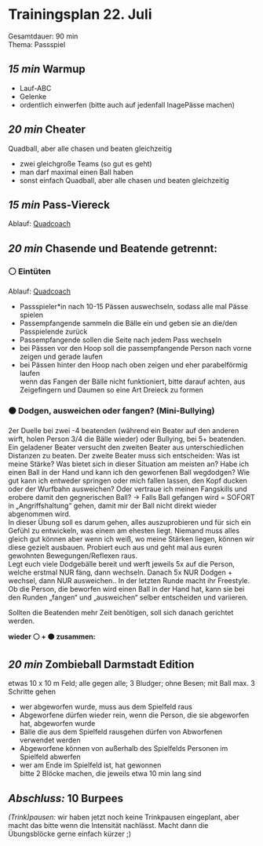 # Trainingsplan 22. Juli  
Gesamtdauer: 90 min  
Thema: Passspiel  

## _15 min_ Warmup
- Lauf-ABC  
- Gelenke  
- ordentlich einwerfen (bitte auch auf jedenfall lnagePässe machen)  

## _20 min_ Cheater  
Quadball, aber alle chasen und beaten gleichzeitig  
- zwei gleichgroße Teams (so gut es geht)  
- man darf maximal einen Ball haben  
- sonst einfach Quadball, aber alle chasen und beaten gleichzeitig  

## _15 min_ Pass-Viereck  
Ablauf: [Quadcoach](https://quadcoach.app/tacticboards/687eb7f1db46a9caa9ba97bc)  

## _20 min_ Chasende und Beatende getrennt:  
### :white_circle: Eintüten  
Ablauf: [Quadcoach](https://quadcoach.app/tacticboards/687eb495db46a9caa9ba89b2)  
- Passspieler*in nach 10-15 Pässen auswechseln, sodass alle mal Pässe spielen  
- Passempfangende sammeln die Bälle ein und geben sie an die/den Passpielende zurück  
- Passempfangende sollen die Seite nach jedem Pass wechseln  
- bei Pässen vor den Hoop soll die passempfangende Person nach vorne zeigen und gerade laufen  
- bei Pässen hinter den Hoop nach oben zeigen und eher parabelförmig laufen  
wenn das Fangen der Bälle nicht funktioniert, bitte darauf achten, aus Zeigefingern und Daumen so eine Art Dreieck zu formen  

### :black_circle: Dodgen, ausweichen oder fangen? (Mini-Bullying)  
2er Duelle bei zwei -4 beatenden (während ein Beater auf den anderen wirft, holen Person 3/4 die Bälle wieder) oder Bullying, bei 5+ beatenden.  
Ein geladener Beater versucht den zweiten Beater aus unterschiedlichen Distanzen zu beaten. Der zweite Beater muss sich entscheiden: Was ist meine Stärke? Was bietet sich in dieser Situation am meisten an? Habe ich einen Ball in der Hand und kann ich den geworfenen Ball wegdodgen? Wie gut kann ich entweder springen oder mich fallen lassen, den Kopf ducken oder der Wurfbahn ausweichen? Oder vertraue ich meinen Fangskills und erobere damit den gegnerischen Ball? -> Falls Ball gefangen wird = SOFORT in „Angriffshaltung“ gehen, damit mir der Ball nicht direkt wieder abgenommen wird.  
In dieser Übung soll es darum gehen, alles auszuprobieren und für sich ein Gefühl zu entwickeln, was einem am ehesten liegt. Niemand muss alles gleich gut können aber wenn ich weiß, wo meine Stärken liegen, können wir diese gezielt ausbauen. Probiert euch aus und geht mal aus euren gewohnten Bewegungen/Reflexen raus.  
Legt euch viele Dodgebälle bereit und werft jeweils 5x auf die Person, welche erstmal NUR fäng, dann wechseln. Danach 5x NUR Dodgen + wechsel, dann NUR ausweichen.. In der letzten Runde macht ihr Freestyle.  
Ob die Person, die beworfen wird einen Ball in der Hand hat, kann sie bei den Runden „fangen“ und „ausweichen“ selber entscheiden und variieren.  

Sollten die Beatenden mehr Zeit benötigen, soll sich danach gerichtet werden.

**wieder :white_circle: + :black_circle: zusammen:**  

## _20 min_ Zombieball Darmstadt Edition  
etwas 10 x 10 m Feld; alle gegen alle; 3 Bludger; ohne Besen; mit Ball max. 3 Schritte gehen  
- wer abgeworfen wurde, muss aus dem Spielfeld raus  
- Abgeworfene dürfen wieder rein, wenn die Person, die sie abgeworfen hat, abgeworfen wurde  
- Bälle die aus dem Spielfeld rausgehen dürfen von Abworfenen verwendet werden  
- Abgeworfene können von außerhalb des Spielfelds Personen im Spielfeld abwerfen  
- wer am Ende im Spielfeld ist, hat gewonnen  
bitte 2 Blöcke machen, die jeweils etwa 10 min lang sind  

## _Abschluss:_ 10 Burpees  

_(Trink)pausen:_ wir haben jetzt noch keine Trinkpausen eingeplant, aber macht das bitte wenn die Intensität nachlässt. Macht dann die Übungsblöcke gerne einfach kürzer ;)